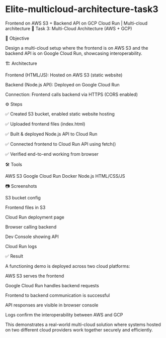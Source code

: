 # Elite-multicloud-architecture-task3
Frontend on AWS S3 + Backend API on GCP Cloud Run | Multi-cloud architecture
🚀 Task 3: Multi-Cloud Architecture (AWS + GCP)

🎯 Objective

Design a multi-cloud setup where the frontend is on AWS S3 and the backend API is on Google Cloud Run, showcasing interoperability.

🏗️ Architecture

Frontend (HTML/JS): Hosted on AWS S3 (static website)

Backend (Node.js API): Deployed on Google Cloud Run

Connection: Frontend calls backend via HTTPS (CORS enabled)

⚙️ Steps

✅ Created S3 bucket, enabled static website hosting

✅ Uploaded frontend files (index.html)

✅ Built & deployed Node.js API to Cloud Run

✅ Connected frontend to Cloud Run API using fetch()

✅ Verified end-to-end working from browser

🛠️ Tools

AWS S3
Google Cloud Run
Docker
Node.js
HTML/CSS/JS

📷 Screenshots 


S3 bucket config

Frontend files in S3

Cloud Run deployment page

Browser calling backend

Dev Console showing API 

Cloud Run logs

✅ Result

A functioning demo is deployed across two cloud platforms:

AWS S3 serves the frontend

Google Cloud Run handles backend requests

Frontend to backend communication is successful

API responses are visible in browser console

Logs confirm the interoperability between AWS and GCP

This demonstrates a real-world multi-cloud solution where systems hosted on two different cloud providers work together securely and efficiently.
